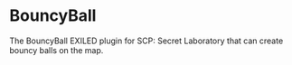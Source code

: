 # BouncyBall
The BouncyBall EXILED plugin for SCP: Secret Laboratory that can create bouncy balls on the map.
